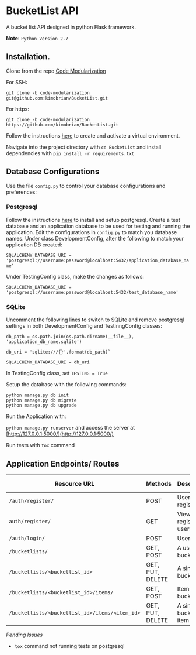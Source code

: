 # BucketList API
A bucket list API designed in python Flask framework.

**Note:** `Python Version 2.7`
## Installation.
Clone from the repo [Code Modularization](https://github.com/kimobrian/BucketList)

For SSH:

`git clone -b code-modularization git@github.com:kimobrian/BucketList.git`

For https:

`git clone -b code-modularization https://github.com/kimobrian/BucketList.git`


Follow the instructions [here](http://docs.python-guide.org/en/latest/dev/virtualenvs/) to create and activate a virtual environment.

Navigate into the project directory with `cd BucketList` and install dependencies with `pip install -r requirements.txt`

## Database Configurations
Use the file `config.py` to control your database configurations and preferences:
### Postgresql
Follow the instructions [here](https://www.google.com/url?sa=t&rct=j&q=&esrc=s&source=web&cd=1&cad=rja&uact=8&ved=0ahUKEwi1icuBqIzQAhWFIcAKHQBpAE4QFggaMAA&url=https%3A%2F%2Fwww.postgresql.org%2Fdocs%2F9.1%2Fstatic%2Ftutorial-install.html&usg=AFQjCNHokIop8EMX5GCE9tlhOYgMr1Yfpg&bvm=bv.137132246,d.d2s) to install and setup postgresql. 
Create a test database and an application database to be used for testing and running the application.
Edit the configurations in `config.py` to match you database names. Under class DevelopmentConfig, alter the following to match your application DB created:

`SQLALCHEMY_DATABASE_URI = 'postgresql://username:password@localhost:5432/application_database_name'`

Under TestingConfig class, make the changes as follows:

`SQLALCHEMY_DATABASE_URI = 'postgresql://username:password@localhost:5432/test_database_name'`

### SQLite
Uncomment the following lines to switch to SQLite and remove postgresql settings in both DevelopmentConfig and TestinngConfig classes:

```
db_path = os.path.join(os.path.dirname(__file__), 'application_db_name.sqlite')

db_uri = 'sqlite:///{}'.format(db_path)`

SQLALCHEMY_DATABASE_URI = db_uri
```
In TestingConfig class, set `TESTING = True`

Setup the database with the following commands:

```
python manage.py db init
python manage.py db migrate
python manage.py db upgrade
```

Run the Application with: 

`python manage.py runserver` and access the server at [http://127.0.0.1:5000/](http://127.0.0.1:5000/)

Run tests with `tox` command

## Application Endpoints/ Routes


| Resource URL | Methods | Description | Requires Token |
| -------- | ------------- | --------- |--------------- |
| `/auth/register/` | POST  | User registration | FALSE |
| `auth/register/`  | GET | View all registered users | TRUE |
|  `/auth/login/` | POST | User login | FALSE |
| `/bucketlists/` | GET, POST | A user's bucket lists | TRUE |
| `/bucketlists/<bucketlist_id>` | GET, PUT, DELETE | A single bucket list | TRUE |
| `/bucketlists/<bucketlist_id>/items/` | GET, POST | Items in a bucket list | TRUE |
| `/bucketlists/<bucketlist_id>/items/<item_id>` | GET, PUT, DELETE | A single bucket list item | TRUE |

*Pending Issues*
- `tox` command not running tests on postgresql

